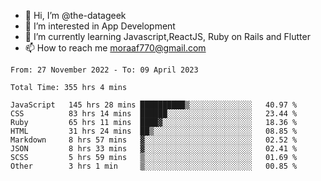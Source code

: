 - 👋 Hi, I’m @the-datageek
- 👀 I’m interested in App Development
- 🌱 I’m currently learning Javascript,ReactJS, Ruby on Rails and Flutter
- 📫 How to reach me moraaf770@gmail.com

<!---
the-datageek/the-datageek is a ✨ special ✨ repository because its `README.md` (this file) appears on your GitHub profile.
You can click the Preview link to take a look at your changes.
--->
<!--START_SECTION:waka-->

```text
From: 27 November 2022 - To: 09 April 2023

Total Time: 355 hrs 4 mins

JavaScript   145 hrs 28 mins ██████████▒░░░░░░░░░░░░░░   40.97 %
CSS          83 hrs 14 mins  ██████░░░░░░░░░░░░░░░░░░░   23.44 %
Ruby         65 hrs 11 mins  ████▓░░░░░░░░░░░░░░░░░░░░   18.36 %
HTML         31 hrs 24 mins  ██▒░░░░░░░░░░░░░░░░░░░░░░   08.85 %
Markdown     8 hrs 57 mins   ▓░░░░░░░░░░░░░░░░░░░░░░░░   02.52 %
JSON         8 hrs 33 mins   ▓░░░░░░░░░░░░░░░░░░░░░░░░   02.41 %
SCSS         5 hrs 59 mins   ▒░░░░░░░░░░░░░░░░░░░░░░░░   01.69 %
Other        3 hrs 1 min     ▒░░░░░░░░░░░░░░░░░░░░░░░░   00.85 %
```

<!--END_SECTION:waka-->
